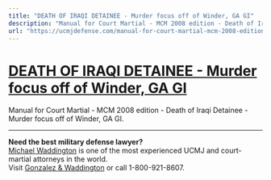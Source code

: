 ```yaml
---
title: "DEATH OF IRAQI DETAINEE - Murder focus off of Winder, GA GI"
description: "Manual for Court Martial - MCM 2008 edition - Death of Iraqi Detainee - Murder focus off of Winder, GA GI. "
url: "https://ucmjdefense.com/manual-for-court-martial-mcm-2008-edition.html"
---
```


# [DEATH OF IRAQI DETAINEE - Murder focus off of Winder, GA GI](https://ucmjdefense.com/manual-for-court-martial-mcm-2008-edition.html)

Manual for Court Martial - MCM 2008 edition - Death of Iraqi Detainee - Murder focus off of Winder, GA GI. 

---

**Need the best military defense lawyer?**  
[Michael Waddington](https://ucmjdefense.com/attorneys/michael-stewart-waddington-partner.html) is one of the most experienced UCMJ and court-martial attorneys in the world.  
Visit [Gonzalez & Waddington](https://ucmjdefense.com) or call 1-800-921-8607.
